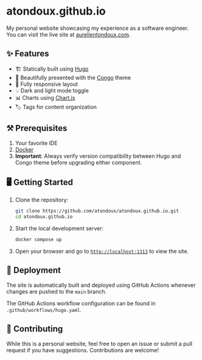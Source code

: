 # atondoux.github.io

My personal website showcasing my experience as a software engineer. You can visit the live site at [aurelientondoux.com](https://aurelientondoux.com).

## ✨ Features

- 🏗️ Statically built using [Hugo](https://gohugo.io/)
- 🌟 Beautifully presented with the [Congo](https://github.com/jpanther/congo) theme
- 📱 Fully responsive layout
- 💡 Dark and light mode toggle
- 📊 Charts using [Chart.js](https://www.chartjs.org/)
- 🏷 Tags for content organization

## ⚒️ Prerequisites

1. Your favorite IDE
2. [Docker](https://www.docker.com/)
3. **Important**: Always verify version compatibility between Hugo and Congo theme before upgrading either component.

## 🖥️ Getting Started

1. Clone the repository:
   ```bash
   git clone https://github.com/atondoux/atondoux.github.io.git
   cd atondoux.github.io
   ```

2. Start the local development server:
   ```bash
   docker compose up
   ```

3. Open your browser and go to [`http://localhost:1313`](http://localhost:1313) to view the site.

## 🚀 Deployment

The site is automatically built and deployed using GitHub Actions whenever changes are pushed to the `main` branch.

The GitHub Actions workflow configuration can be found in `.github/workflows/hugo.yaml`.

## 🤝 Contributing

While this is a personal website, feel free to open an issue or submit a pull request if you have suggestions.
Contributions are welcome!
